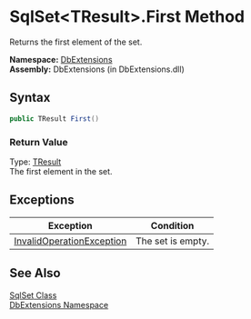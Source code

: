 SqlSet&lt;TResult>.First Method
===============================
Returns the first element of the set.

**Namespace:** [DbExtensions][1]  
**Assembly:** DbExtensions (in DbExtensions.dll)

Syntax
------

```csharp
public TResult First()
```

### Return Value
Type: [TResult][2]  
The first element in the set.

Exceptions
----------

Exception                      | Condition         
------------------------------ | ----------------- 
[InvalidOperationException][3] | The set is empty. 


See Also
--------
[SqlSet<TResult> Class][2]  
[DbExtensions Namespace][1]  

[1]: ../README.md
[2]: README.md
[3]: http://msdn.microsoft.com/en-us/library/2asft85a